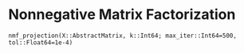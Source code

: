 # Nonnegative Matrix Factorization

```@docs
nmf_projection(X::AbstractMatrix, k::Int64; max_iter::Int64=500, tol::Float64=1e-4)
```
